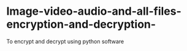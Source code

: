 # Image-video-audio-and-all-files-encryption-and-decryption-
To encrypt and decrypt using python software 
